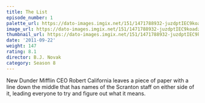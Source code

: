 ```yaml
---
title: The List
episode_number: 1
palette_url: https://dato-images.imgix.net/151/1471788932-juzdptIEC9koadzOlrFozQ4T0Sp.jpg?ixlib=rb-1.1.0&ch=DPR%2CWidth&auto=enhance&palette=json
image_url: https://dato-images.imgix.net/151/1471788932-juzdptIEC9koadzOlrFozQ4T0Sp.jpg?ixlib=rb-1.1.0&ch=DPR%2CWidth&auto=compress%2Cformat&w=500
thumbnail_url: https://dato-images.imgix.net/151/1471788932-juzdptIEC9koadzOlrFozQ4T0Sp.jpg?ixlib=rb-1.1.0&ch=DPR%2CWidth&auto=enhance&w=500&h=280&fit=crop&fm=jpg
date: '2011-09-22'
weight: 147
rating: 8.1
director: B.J. Novak
category: Season 8
---
```


New Dunder Mifflin CEO Robert California leaves a piece of paper with a line down the middle that has names of the Scranton staff on either side of it, leading everyone to try and figure out what it means.